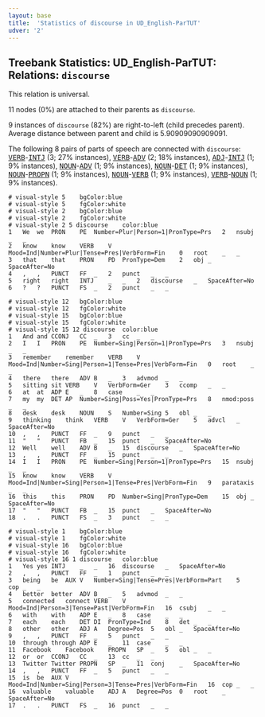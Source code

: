 ```yaml
---
layout: base
title:  'Statistics of discourse in UD_English-ParTUT'
udver: '2'
---
```


## Treebank Statistics: UD_English-ParTUT: Relations: `discourse`

This relation is universal.

11 nodes (0%) are attached to their parents as `discourse`.

9 instances of `discourse` (82%) are right-to-left (child precedes parent).
Average distance between parent and child is 5.90909090909091.

The following 8 pairs of parts of speech are connected with `discourse`: <tt><a href="en_partut-pos-VERB.html">VERB</a></tt>-<tt><a href="en_partut-pos-INTJ.html">INTJ</a></tt> (3; 27% instances), <tt><a href="en_partut-pos-VERB.html">VERB</a></tt>-<tt><a href="en_partut-pos-ADV.html">ADV</a></tt> (2; 18% instances), <tt><a href="en_partut-pos-ADJ.html">ADJ</a></tt>-<tt><a href="en_partut-pos-INTJ.html">INTJ</a></tt> (1; 9% instances), <tt><a href="en_partut-pos-NOUN.html">NOUN</a></tt>-<tt><a href="en_partut-pos-ADV.html">ADV</a></tt> (1; 9% instances), <tt><a href="en_partut-pos-NOUN.html">NOUN</a></tt>-<tt><a href="en_partut-pos-DET.html">DET</a></tt> (1; 9% instances), <tt><a href="en_partut-pos-NOUN.html">NOUN</a></tt>-<tt><a href="en_partut-pos-PROPN.html">PROPN</a></tt> (1; 9% instances), <tt><a href="en_partut-pos-NOUN.html">NOUN</a></tt>-<tt><a href="en_partut-pos-VERB.html">VERB</a></tt> (1; 9% instances), <tt><a href="en_partut-pos-VERB.html">VERB</a></tt>-<tt><a href="en_partut-pos-NOUN.html">NOUN</a></tt> (1; 9% instances).


~~~ conllu
# visual-style 5	bgColor:blue
# visual-style 5	fgColor:white
# visual-style 2	bgColor:blue
# visual-style 2	fgColor:white
# visual-style 2 5 discourse	color:blue
1	We	we	PRON	PE	Number=Plur|Person=1|PronType=Prs	2	nsubj	_	_
2	know	know	VERB	V	Mood=Ind|Number=Plur|Tense=Pres|VerbForm=Fin	0	root	_	_
3	that	that	PRON	PD	PronType=Dem	2	obj	_	SpaceAfter=No
4	,	,	PUNCT	FF	_	2	punct	_	_
5	right	right	INTJ	_	_	2	discourse	_	SpaceAfter=No
6	?	?	PUNCT	FS	_	2	punct	_	_

~~~


~~~ conllu
# visual-style 12	bgColor:blue
# visual-style 12	fgColor:white
# visual-style 15	bgColor:blue
# visual-style 15	fgColor:white
# visual-style 15 12 discourse	color:blue
1	And	and	CCONJ	CC	_	3	cc	_	_
2	I	I	PRON	PE	Number=Sing|Person=1|PronType=Prs	3	nsubj	_	_
3	remember	remember	VERB	V	Mood=Ind|Number=Sing|Person=1|Tense=Pres|VerbForm=Fin	0	root	_	_
4	there	there	ADV	B	_	3	advmod	_	_
5	sitting	sit	VERB	V	VerbForm=Ger	3	ccomp	_	_
6	at	at	ADP	E	_	8	case	_	_
7	my	my	DET	AP	Number=Sing|Poss=Yes|PronType=Prs	8	nmod:poss	_	_
8	desk	desk	NOUN	S	Number=Sing	5	obl	_	_
9	thinking	think	VERB	V	VerbForm=Ger	5	advcl	_	SpaceAfter=No
10	,	,	PUNCT	FF	_	9	punct	_	_
11	"	"	PUNCT	FB	_	15	punct	_	SpaceAfter=No
12	Well	well	ADV	B	_	15	discourse	_	SpaceAfter=No
13	,	,	PUNCT	FF	_	15	punct	_	_
14	I	I	PRON	PE	Number=Sing|Person=1|PronType=Prs	15	nsubj	_	_
15	know	know	VERB	V	Mood=Ind|Number=Sing|Person=1|Tense=Pres|VerbForm=Fin	9	parataxis	_	_
16	this	this	PRON	PD	Number=Sing|PronType=Dem	15	obj	_	SpaceAfter=No
17	"	"	PUNCT	FB	_	15	punct	_	SpaceAfter=No
18	.	.	PUNCT	FS	_	3	punct	_	_

~~~


~~~ conllu
# visual-style 1	bgColor:blue
# visual-style 1	fgColor:white
# visual-style 16	bgColor:blue
# visual-style 16	fgColor:white
# visual-style 16 1 discourse	color:blue
1	Yes	yes	INTJ	_	_	16	discourse	_	SpaceAfter=No
2	,	,	PUNCT	FF	_	1	punct	_	_
3	being	be	AUX	V	Number=Sing|Tense=Pres|VerbForm=Part	5	cop	_	_
4	better	better	ADV	B	_	5	advmod	_	_
5	connected	connect	VERB	V	Mood=Ind|Person=3|Tense=Past|VerbForm=Fin	16	csubj	_	_
6	with	with	ADP	E	_	8	case	_	_
7	each	each	DET	DI	PronType=Ind	8	det	_	_
8	other	other	ADJ	A	Degree=Pos	5	obl	_	SpaceAfter=No
9	,	,	PUNCT	FF	_	5	punct	_	_
10	through	through	ADP	E	_	11	case	_	_
11	Facebook	Facebook	PROPN	SP	_	5	obl	_	_
12	or	or	CCONJ	CC	_	13	cc	_	_
13	Twitter	Twitter	PROPN	SP	_	11	conj	_	SpaceAfter=No
14	,	,	PUNCT	FF	_	5	punct	_	_
15	is	be	AUX	V	Mood=Ind|Number=Sing|Person=3|Tense=Pres|VerbForm=Fin	16	cop	_	_
16	valuable	valuable	ADJ	A	Degree=Pos	0	root	_	SpaceAfter=No
17	.	.	PUNCT	FS	_	16	punct	_	_

~~~


